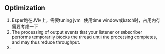 ## Optimization
1. Esper跑在JVM上，需要tuning jvm , 使用time window或batch时，占用内存需要考虑一下
2. The processing of output events that your listener or subscriber performs temporarily blocks the thread until the processing completes, and may thus reduce throughput.
3.
